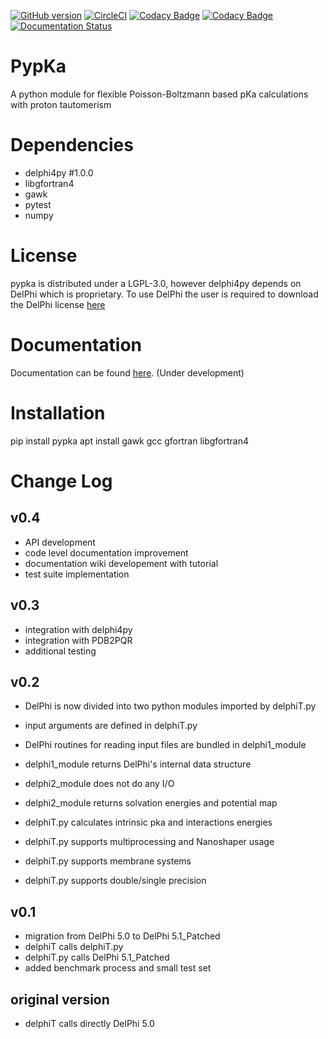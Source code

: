 [![GitHub version](https://badge.fury.io/gh/mms-fcul%2Fpypka.svg)](https://badge.fury.io/gh/mms-fcul%2Fpypka) [![CircleCI](https://circleci.com/gh/mms-fcul/PypKa.svg?style=svg)](https://circleci.com/gh/mms-fcul/PypKa) [![Codacy Badge](https://api.codacy.com/project/badge/Coverage/77db3bc226c94625acd3cea0e14c23ad)](https://www.codacy.com/app/pedrishi/PypKa?utm_source=github.com&utm_medium=referral&utm_content=mms-fcul/PypKa&utm_campaign=Badge_Coverage) [![Codacy Badge](https://api.codacy.com/project/badge/Grade/77db3bc226c94625acd3cea0e14c23ad)](https://www.codacy.com/app/pedrishi/PypKa?utm_source=github.com&amp;utm_medium=referral&amp;utm_content=mms-fcul/PypKa&amp;utm_campaign=Badge_Grade) [![Documentation Status](https://readthedocs.org/projects/pypka/badge/?version=latest)](https://pypka.readthedocs.io/en/latest/?badge=latest)


# PypKa

A python module for flexible Poisson-Boltzmann based pKa calculations with proton tautomerism


# Dependencies 

  - delphi4py #1.0.0
  - libgfortran4
  - gawk 
  - pytest
  - numpy


# License

  pypka is distributed under a LGPL-3.0, however delphi4py depends on
  DelPhi which is proprietary. To use DelPhi the user is required to
  download the DelPhi license
  [here](https://honiglab.c2b2.columbia.edu/software/cgi-bin/software.pl?input=DelPhi)

# Documentation

  Documentation can be found [here](https://pypka.readthedocs.io/en/latest/). (Under development)

# Installation

  pip install pypka
  apt install gawk gcc gfortran libgfortran4

# Change Log

## v0.4
  - API development
  - code level documentation improvement
  - documentation wiki developement with tutorial
  - test suite implementation

## v0.3
  - integration with delphi4py
  - integration with PDB2PQR
  - additional testing

## v0.2
  - DelPhi is now divided into two python modules imported by delphiT.py
  - input arguments are defined in delphiT.py
  
  - DelPhi routines for reading input files are bundled in delphi1_module
  - delphi1_module returns DelPhi's internal data structure

  - delphi2_module does not do any I/O
  - delphi2_module returns solvation energies and potential map

  - delphiT.py calculates intrinsic pka and interactions energies
  - delphiT.py supports multiprocessing and Nanoshaper usage
  - delphiT.py supports membrane systems
  - delphiT.py supports double/single precision

## v0.1
  - migration from DelPhi 5.0 to DelPhi 5.1_Patched
  - delphiT calls delphiT.py
  - delphiT.py calls DelPhi 5.1_Patched
  - added benchmark process and small test set

## original version
  - delphiT calls directly DelPhi 5.0
